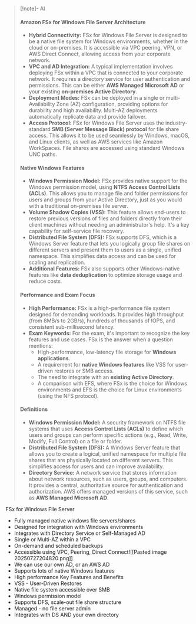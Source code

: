 > [!note]- AI
> #### Amazon FSx for Windows File Server Architecture
> - **Hybrid Connectivity:** FSx for Windows File Server is designed to be a native file system for Windows environments, whether in the cloud or on-premises. It is accessible via VPC peering, VPN, or AWS Direct Connect, allowing access from your corporate network.
> - **VPC and AD Integration:** A typical implementation involves deploying FSx within a VPC that is connected to your corporate network. It requires a directory service for user authentication and permissions. This can be either **AWS Managed Microsoft AD** or your existing **on-premises Active Directory**.
> - **Deployment Modes:** FSx can be deployed in a single or multi-Availability Zone (AZ) configuration, providing options for durability and high availability. Multi-AZ deployments automatically replicate data and provide failover.
> - **Access Protocol:** FSx for Windows File Server uses the industry-standard **SMB (Server Message Block) protocol** for file share access. This allows it to be used seamlessly by Windows, macOS, and Linux clients, as well as AWS services like Amazon WorkSpaces. File shares are accessed using standard Windows UNC paths.
> #### Native Windows Features
> - **Windows Permission Model:** FSx provides native support for the Windows permission model, using **NTFS Access Control Lists (ACLs)**. This allows you to manage file and folder permissions for users and groups from your Active Directory, just as you would with a traditional on-premises file server.
> - **Volume Shadow Copies (VSS):** This feature allows end-users to restore previous versions of files and folders directly from their client machines without needing an administrator's help. It's a key capability for self-service file recovery.
> - **Distributed File System (DFS):** FSx supports DFS, which is a Windows Server feature that lets you logically group file shares on different servers and present them to users as a single, unified namespace. This simplifies data access and can be used for scaling and replication.
> - **Additional Features:** FSx also supports other Windows-native features like **data deduplication** to optimize storage usage and reduce costs.
> #### Performance and Exam Focus
> - **High Performance:** FSx is a high-performance file system designed for demanding workloads. It provides high throughput (from 8MB/s to 2GB/s), hundreds of thousands of IOPS, and consistent sub-millisecond latency.
> - **Exam Keywords:** For the exam, it's important to recognize the key features and use cases. FSx is the answer when a question mentions:
>     - High-performance, low-latency file storage for **Windows applications**.
>     - A requirement for **native Windows features** like VSS for user-driven restores or SMB access.
>     - The need to integrate with an **existing Active Directory**.
>     - A comparison with EFS, where FSx is the choice for Windows environments and EFS is the choice for Linux environments (using the NFS protocol).
> #### Definitions
> - **Windows Permission Model:** A security framework on NTFS file systems that uses **Access Control Lists (ACLs)** to define which users and groups can perform specific actions (e.g., Read, Write, Modify, Full Control) on a file or folder.
> - **Distributed File System (DFS):** A Windows Server feature that allows you to create a logical, unified namespace for multiple file shares that are physically located on different servers. This simplifies access for users and can improve availability.
> - **Directory Service:** A network service that stores information about network resources, such as users, groups, and computers. It provides a central, authoritative source for authentication and authorization. AWS offers managed versions of this service, such as **AWS Managed Microsoft AD**.

FSx for Windows File Server
- Fully managed native windows file servers/shares
- Designed for integration with Windows environments
- Integrates with Directory Service or Self-Managed AD
- Single or Multi-AZ within a VPC
- On-demand and scheduled backups
- Accessible using VPC, Peering, Direct Connect![[Pasted image 20250727204820.png]]
- We can use our own AD, or an AWS AD
- Supports lots of native Windows features
- High performance 
Key Features and Benefits
- VSS - User-Driven Restores
- Native file system accessible over SMB
- Windows permission model
- Supports DFS, scale-out file share structure
- Managed - no file server admin
- Integrates with DS AND your own directory